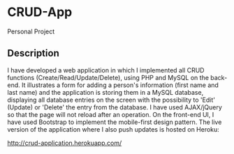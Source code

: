# CRUD-App

Personal Project

## Description

I have developed a web application in which I implemented all CRUD functions (Create/Read/Update/Delete), using PHP and MySQL on the back-end. It illustrates a form for adding a person's information (first name and last name) and the application is storing them in a MySQL database, displaying all database entries on the screen with the possibility to 'Edit' (Update) or 'Delete' the entry from the database. I have used AJAX/jQuery so that the page will not reload after an operation. On the front-end UI, I have used Bootstrap to implement the mobile-first design pattern. The live version of the application where I also push updates is hosted on Heroku:

http://crud-application.herokuapp.com/
